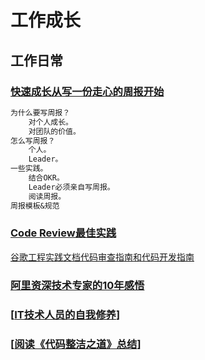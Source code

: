 # 工作成长
## 工作日常
### [快速成长从写一份走心的周报开始](https://www.cnblogs.com/peida/p/12922572.html)
```markdown
为什么要写周报？
    对个人成长。
    对团队的价值。
怎么写周报？
    个人。
    Leader。
一些实践。
    结合OKR。
    Leader必须亲自写周报。
    阅读周报。
周报模板&规范
```
### [Code Review最佳实践](https://www.cnblogs.com/dotey/p/11216430.html)
[谷歌工程实践文档代码审查指南和代码开发指南](https://jimmysong.io/eng-practices/)

### [阿里资深技术专家的10年感悟](https://mp.weixin.qq.com/s?__biz=MzIzOTU0NTQ0MA==&mid=2247490802&idx=1&sn=4d510e2409c6da4a9fdaefa1195b6d32&chksm=e92921fdde5ea8eb5cf03be5183c29cbe8914c2e48f140294cf533e5b4bc2fa06c8ea36cc51a&mpshare=1&scene=23&srcid=#rd)

### [[IT技术人员的自我修养](https://www.cnblogs.com/spec-dog/p/11250336.html)]

### [[阅读《代码整洁之道》总结](https://www.cnblogs.com/xiaoyangjia/p/11245235.html)]


